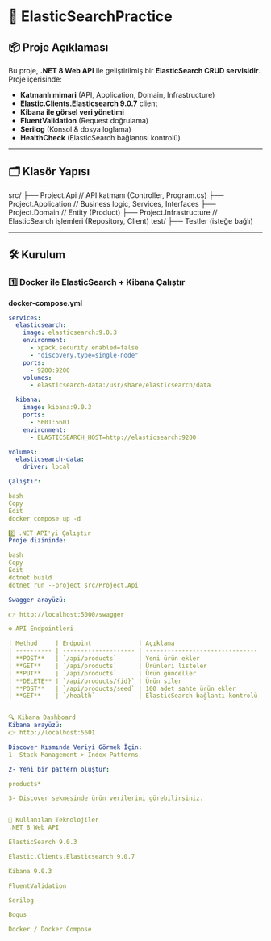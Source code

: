 # 🚀 ElasticSearchPractice

## 📦 Proje Açıklaması

Bu proje, **.NET 8 Web API** ile geliştirilmiş bir **ElasticSearch CRUD servisidir**.  
Proje içerisinde:

- **Katmanlı mimari** (API, Application, Domain, Infrastructure)  
- **Elastic.Clients.Elasticsearch 9.0.7** client  
- **Kibana ile görsel veri yönetimi**  
- **FluentValidation** (Request doğrulama)  
- **Serilog** (Konsol & dosya loglama)  
- **HealthCheck** (ElasticSearch bağlantısı kontrolü)

---

## 🗂️ Klasör Yapısı

src/
├── Project.Api // API katmanı (Controller, Program.cs)
├── Project.Application // Business logic, Services, Interfaces
├── Project.Domain // Entity (Product)
├── Project.Infrastructure // ElasticSearch işlemleri (Repository, Client)
test/
├── Testler (isteğe bağlı)


---

## 🛠️ Kurulum

### 1️⃣ **Docker ile ElasticSearch + Kibana Çalıştır**

**docker-compose.yml**

```yaml
services:
  elasticsearch:
    image: elasticsearch:9.0.3
    environment:
      - xpack.security.enabled=false
      - "discovery.type=single-node"
    ports:
      - 9200:9200
    volumes:
      - elasticsearch-data:/usr/share/elasticsearch/data

  kibana:
    image: kibana:9.0.3
    ports:
      - 5601:5601
    environment:
      - ELASTICSEARCH_HOST=http://elasticsearch:9200

volumes:
  elasticsearch-data:
    driver: local

Çalıştır:

bash
Copy
Edit
docker compose up -d

2️⃣ .NET API'yi Çalıştır
Proje dizininde:

bash
Copy
Edit
dotnet build
dotnet run --project src/Project.Api

Swagger arayüzü:

👉 http://localhost:5000/swagger

⚙️ API Endpointleri

| Method     | Endpoint             | Açıklama                        |
| ---------- | -------------------- | ------------------------------- |
| **POST**   | `/api/products`      | Yeni ürün ekler                 |
| **GET**    | `/api/products`      | Ürünleri listeler               |
| **PUT**    | `/api/products`      | Ürün günceller                  |
| **DELETE** | `/api/products/{id}` | Ürün siler                      |
| **POST**   | `/api/products/seed` | 100 adet sahte ürün ekler       |
| **GET**    | `/health`            | ElasticSearch bağlantı kontrolü |


🔍 Kibana Dashboard
Kibana arayüzü:
👉 http://localhost:5601

Discover Kısmında Veriyi Görmek İçin:
1- Stack Management > Index Patterns

2- Yeni bir pattern oluştur:

products*

3- Discover sekmesinde ürün verilerini görebilirsiniz.


🧰 Kullanılan Teknolojiler
.NET 8 Web API

ElasticSearch 9.0.3

Elastic.Clients.Elasticsearch 9.0.7

Kibana 9.0.3

FluentValidation

Serilog

Bogus

Docker / Docker Compose


